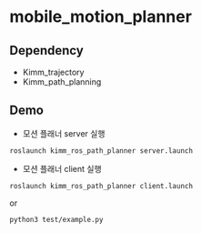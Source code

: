 # mobile_motion_planner

## Dependency 
- Kimm_trajectory 
- Kimm_path_planning 

## Demo
- 모션 플래너 server 실행
```
roslaunch kimm_ros_path_planner server.launch
```
- 모션 플래너 client 실행
```
roslaunch kimm_ros_path_planner client.launch
```

or

```
python3 test/example.py
```


